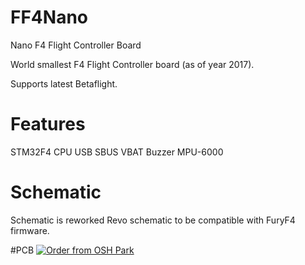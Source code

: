 # FF4Nano
Nano F4 Flight Controller Board

World smallest F4 Flight Controller board (as of year 2017).

Supports latest Betaflight.

# Features
STM32F4 CPU
USB
SBUS
VBAT
Buzzer
MPU-6000

# Schematic
Schematic is reworked Revo schematic to be compatible with FuryF4 firmware.

#PCB
<a href="https://oshpark.com/shared_projects/Eqp9gJje"><img src="https://oshpark.com/assets/badge-5b7ec47045b78aef6eb9d83b3bac6b1920de805e9a0c227658eac6e19a045b9c.png" alt="Order from OSH Park"></img></a>